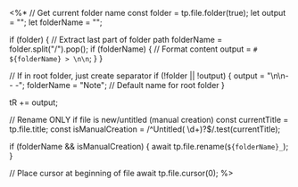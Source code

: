 <%*
// Get current folder name
const folder = tp.file.folder(true);
let output = "";
let folderName = "";

if (folder) {
    // Extract last part of folder path
    folderName = folder.split("/").pop();
    if (folderName) {
        // Format content
        output = `# ${folderName} > \n\n`;
    }
}

// If in root folder, just create separator
if (!folder || !output) {
    output = "\n\n- - -";
    folderName = "Note"; // Default name for root folder
}

tR += output;

// Rename ONLY if file is new/untitled (manual creation)
const currentTitle = tp.file.title;
const isManualCreation = /^Untitled( \d+)?$/.test(currentTitle);

if (folderName && isManualCreation) {
    await tp.file.rename(`${folderName}_`);
}

// Place cursor at beginning of file
await tp.file.cursor(0);
%>
